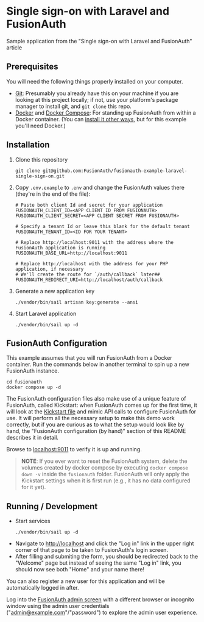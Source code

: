 # Single sign-on with Laravel and FusionAuth
Sample application from the "Single sign-on with Laravel and FusionAuth" article

## Prerequisites
You will need the following things properly installed on your computer.

* [Git](http://git-scm.com/): Presumably you already have this on your machine if you are looking at this project locally; if not, use your platform's package manager to install git, and `git clone` this repo.
* [Docker](https://www.docker.com) and [Docker Compose](https://docs.docker.com/compose/): For standing up FusionAuth from within a Docker container. (You can [install it other ways](https://fusionauth.io/docs/v1/tech/installation-guide/), but for this example you'll need Docker.)

## Installation
1. Clone this repository
    ```shell
    git clone git@github.com:FusionAuth/fusionauth-example-laravel-single-sign-on.git
    ```
2. Copy `.env.example` to `.env` and change the FusionAuth values there (they're in the end of the file):
    ```env
    # Paste both client Id and secret for your application
    FUSIONAUTH_CLIENT_ID=<APP CLIENT ID FROM FUSIONAUTH>
    FUSIONAUTH_CLIENT_SECRET=<APP CLIENT SECRET FROM FUSIONAUTH>
    
    # Specify a tenant Id or leave this blank for the default tenant
    FUSIONAUTH_TENANT_ID=<ID FOR YOUR TENANT>
    
    # Replace http://localhost:9011 with the address where the FusionAuth application is running
    FUSIONAUTH_BASE_URL=http://localhost:9011
    
    # Replace http://localhost with the address for your PHP application, if necessary
    # We'll create the route for `/auth/callback` later##
    FUSIONAUTH_REDIRECT_URI=http://localhost/auth/callback
    ```
3. Generate a new application key
    ```shell
    ./vendor/bin/sail artisan key:generate --ansi
    ```
4. Start Laravel application
    ```shell
    ./vendor/bin/sail up -d
    ```

## FusionAuth Configuration
This example assumes that you will run FusionAuth from a Docker container. Run the commands below in another terminal to spin up a new FusionAuth instance.

```shell
cd fusionauth
docker compose up -d
```

The FusionAuth configuration files also make use of a unique feature of FusionAuth, called Kickstart: when FusionAuth comes up for the first time, it will look at the [Kickstart file](./fusionauth/kickstart/kickstart.json) and mimic API calls to configure FusionAuth for use. It will perform all the necessary setup to make this demo work correctly, but if you are curious as to what the setup would look like by hand, the "FusionAuth configuration (by hand)" section of this README describes it in detail.

Browse to [localhost:9011](http://localhost:9011/) to verify it is up and running.

> **NOTE**: If you ever want to reset the FusionAuth system, delete the volumes created by docker compose by executing `docker compose down -v` inside the `fusionauth` folder. FusionAuth will only apply the Kickstart settings when it is first run (e.g., it has no data configured for it yet).

## Running / Development

* Start services
    ```shell
    ./vendor/bin/sail up -d
    ```
* Navigate to [http://localhost](http://localhost) and click the "Log in" link in the upper right corner of that page to be taken to FusionAuth's login screen.
* After filling and submiting the form, you should be redirected back to the "Welcome" page but instead of seeing the same "Log in" link, you should now see both "Home" and your name there!

You can also register a new user for this application and will be automatically logged in after.

Log into the [FusionAuth admin screen](http://localhost:9011) with a different browser or incognito window using the admin user credentials ("admin@example.com"/"password") to explore the admin user experience.

